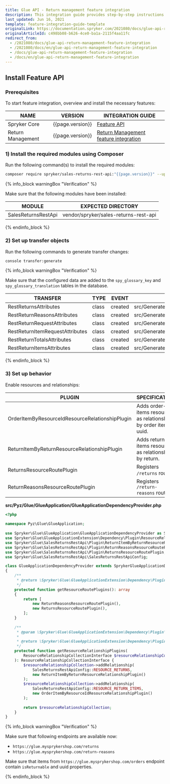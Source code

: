 ```yaml
---
title: Glue API - Return management feature integration
description: This integration guide provides step-by-step instructions on integrating Glue API - Return Management feature into your project.
last_updated: Jun 16, 2021
template: feature-integration-guide-template
originalLink: https://documentation.spryker.com/2021080/docs/glue-api-return-management-feature-integration
originalArticleId: c498bb08-b626-4ce0-ba1a-2115f4aa11fc
redirect_from:
  - /2021080/docs/glue-api-return-management-feature-integration
  - /2021080/docs/en/glue-api-return-management-feature-integration
  - /docs/glue-api-return-management-feature-integration
  - /docs/en/glue-api-return-management-feature-integration
---
```


## Install Feature API

### Prerequisites

To start feature integration, overview and install the necessary features:

| NAME | VERSION | INTEGRATION GUIDE |
| --- | --- | --- |
| Spryker Core | {{page.version}} | [Feature API](/docs/scos/dev/feature-integration-guides/{{page.version}}/spryker-core-feature-integration.html) |
| Return Management | {{page.version}} | [Return Management feature integration](/docs/scos/dev/feature-integration-guides/202108.0/return-management-feature-integration.html) |

### 1) Install the required modules using Composer

Run the following command(s) to install the required modules:

```bash
composer require spryker/sales-returns-rest-api:"{{page.version}}" --update-with-dependencies
```

{% info_block warningBox "Verification" %}

Make sure that the following modules have been installed:

| MODULE | EXPECTED DIRECTORY |
| --- | --- |
| SalesReturnsRestApi | vendor/spryker/sales-returns-rest-api |

{% endinfo_block %}

### 2) Set up transfer objects

Run the following commands to generate transfer changes:

```bash
console transfer:generate
```

{% info_block warningBox "Verification" %}

Make sure that the configured data are added to the `spy_glossary_key` and `spy_glossary_translation` tables  in the database.

| TRANSFER | TYPE | EVENT | PATH |
| --- | --- | --- | --- |
| RestReturnsAttributes | class | created | src/Generated/Shared/Transfer/RestReturnsAttributesTransfer |
| RestReturnReasonsAttributes | class | created | src/Generated/Shared/Transfer/RestReturnReasonsAttributesTransfer |
| RestReturnRequestAttributes | class | created | src/Generated/Shared/Transfer/RestReturnRequestAttributesTransfer |
| RestReturnItemRequestAttributes | class | created | src/Generated/Shared/Transfer/RestReturnItemRequestAttributesTransfer |
| RestReturnTotalsAttributes | class | created | src/Generated/Shared/Transfer/RestReturnTotalsAttributesTransfer |
| RestReturnItemsAttributes | class | created | src/Generated/Shared/Transfer/RestReturnItemsAttributesTransfer |

{% endinfo_block %}

### 3) Set up behavior

Enable resources and relationships:

| PLUGIN | SPECIFICATION | PREREQUISITES | NAMESPACE |
| --- | --- | --- | --- |
| OrderItemByResourceIdResourceRelationshipPlugin | Adds order-items resource as relationship by order item uuid. | None | Spryker\Glue\OrdersRestApi\Plugin |
| ReturnItemByReturnResourceRelationshipPlugin | Adds return-items resource as relationship by return. | None | `Spryker\Glue\SalesReturnsRestApi\Plugin |
| ReturnsResourceRoutePlugin | Registers `/returns` route. | None | Spryker\Glue\SalesReturnsRestApi\Plugin |
| ReturnReasonsResourceRoutePlugin | Registers `/return-reasons` route. | None | Spryker\Glue\SalesReturnsRestApi\Plugin |

**src/Pyz/Glue/GlueApplication/GlueApplicationDependencyProvider.php**

```php
<?php
 
namespace Pyz\Glue\GlueApplication;
 
use Spryker\Glue\GlueApplication\GlueApplicationDependencyProvider as SprykerGlueApplicationDependencyProvider;
use Spryker\Glue\GlueApplicationExtension\Dependency\Plugin\ResourceRelationshipCollectionInterface;
use Spryker\Glue\SalesReturnsRestApi\Plugin\ReturnItemByReturnResourceRelationshipPlugin;
use Spryker\Glue\SalesReturnsRestApi\Plugin\ReturnReasonsResourceRoutePlugin;
use Spryker\Glue\SalesReturnsRestApi\Plugin\ReturnsResourceRoutePlugin;
use Spryker\Glue\SalesReturnsRestApi\SalesReturnsRestApiConfig;

class GlueApplicationDependencyProvider extends SprykerGlueApplicationDependencyProvider
{
    /**
     * @return \Spryker\Glue\GlueApplicationExtension\Dependency\Plugin\ResourceRoutePluginInterface[]
     */
    protected function getResourceRoutePlugins(): array
    {
        return [
            new ReturnReasonsResourceRoutePlugin(),
            new ReturnsResourceRoutePlugin(),
        ];
    }
 
    /**
     * @param \Spryker\Glue\GlueApplicationExtension\Dependency\Plugin\ResourceRelationshipCollectionInterface $resourceRelationshipCollection
     *
     * @return \Spryker\Glue\GlueApplicationExtension\Dependency\Plugin\ResourceRelationshipCollectionInterface
     */
    protected function getResourceRelationshipPlugins(
        ResourceRelationshipCollectionInterface $resourceRelationshipCollection
    ): ResourceRelationshipCollectionInterface {
        $resourceRelationshipCollection->addRelationship(
            SalesReturnsRestApiConfig::RESOURCE_RETURNS,
            new ReturnItemByReturnResourceRelationshipPlugin()
        );
        $resourceRelationshipCollection->addRelationship(
            SalesReturnsRestApiConfig::RESOURCE_RETURN_ITEMS,
            new OrderItemByResourceIdResourceRelationshipPlugin()
        );
 
        return $resourceRelationshipCollection;
    }
}
```

{% info_block warningBox "Verification" %}

Make sure that following endpoints are available now:

- `https://glue.mysprykershop.com/returns`
- `https://glue.mysprykershop.com/return-reasons`

Make sure that items from `https://glue.mysprykershop.com/orders` endpoint contain `isReturnable` and uuid properties.

{% endinfo_block %}
